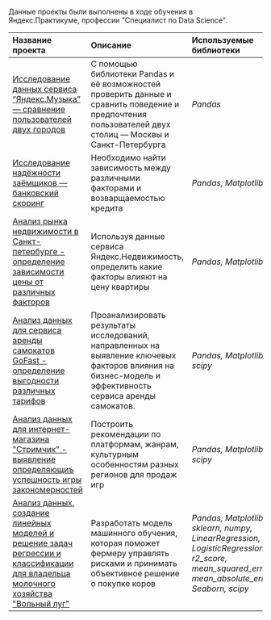Данные проекты были выполнены в ходе обучения в Яндекс.Практикуме, профессии "Специалист по Data Science".

| Название проекта | Описание | Используемые библиотеки | Статус |
| :---------------------- | :---------------------- | :---------------------- | :---------------------- |
| [Исследование данных сервиса “Яндекс.Музыка” — сравнение пользователей двух городов](https://github.com/petrekl/YandexPracticum-projects/blob/main/%D0%AF%D0%BD%D0%B4%D0%B5%D0%BA%D1%81_%D0%9C%D1%83%D0%B7%D1%8B%D0%BA%D0%B0/%D0%9F%D1%80%D0%BE%D0%B5%D0%BA%D1%82%200%20%D0%91%D0%B0%D0%B7%D0%BE%D0%B2%D1%8B%D0%B9%20Python.ipynb) | С помощью библиотеки Pandas и её возможностей проверить данные и сравнить поведение и предпочтения пользователей двух столиц — Москвы и Санкт-Петербурга| *Pandas*| *Завершён* |
| [Исследование надёжности заёмщиков — банковский скоринг](https://github.com/petrekl/YandexPracticum-projects/blob/main/%D0%9A%D1%80%D0%B5%D0%B4%D0%B8%D1%82%D0%BD%D1%8B%D0%B9%20%D1%81%D0%BA%D0%BE%D1%80%D0%B8%D0%BD%D0%B3/%D0%9F%D1%80%D0%BE%D0%B5%D0%BA%D1%82%201%20%D0%9F%D1%80%D0%B5%D0%B4%D0%BE%D0%B1%D1%80%D0%B0%D0%B1%D0%BE%D1%82%D0%BA%D0%B0%20%D0%B4%D0%B0%D0%BD%D0%BD%D1%8B%D1%85%20(1).ipynb) | Необходимо найти зависимость между различными факторами и возварщаемостью кредита| *Pandas, Matplotlib*| *Завершён* |
| [Анализ рынка недвижимости в Санкт-петербурге - определение зависимости цены от различных факторов](https://github.com/petrekl/YandexPracticum-projects/blob/main/%D0%9F%D1%80%D0%BE%D0%B4%D0%B0%D0%B6%D0%B0%20%D0%BA%D0%B2%D0%B0%D1%80%D1%82%D0%B8%D1%80/%D0%9F%D1%80%D0%BE%D0%B5%D0%BA%D1%82%202%20%D0%98%D1%81%D1%81%D0%BB%D0%B5%D0%B4%D0%BE%D0%B2%D0%B0%D1%82%D0%B5%D0%BB%D1%8C%D1%81%D0%BA%D0%B8%D0%B9%20%D0%B0%D0%BD%D0%B0%D0%BB%D0%B8%D0%B7%20%D0%B4%D0%B0%D0%BD%D0%BD%D1%8B%D1%85%20(1).ipynb) | Используя данные сервиса Яндекс.Недвижимость, определить какие факторы влияют на цену квартиры | *Pandas, Matplotlib*| *Завершён* |
| [Анализ данных для сервиса аренды самокатов GoFast - определение выгодности различных тарифов](https://github.com/petrekl/YandexPracticum-projects/blob/main/%D0%98%D0%BD%D1%82%D0%B5%D1%80%D0%BD%D0%B5%D1%82_%D0%BC%D0%B0%D0%B3%D0%B0%D0%B7%D0%B8%D0%BD_%D0%A1%D1%82%D1%80%D0%B8%D0%BC%D1%87%D0%B8%D0%BA/%D0%9F%D1%80%D0%BE%D0%B5%D0%BA%D1%82%204%20%D0%A1%D0%B1%D0%BE%D1%80%D0%BD%D1%8B%D0%B9%201%20(1).ipynb) | Проанализировать результаты исследований, направленных на выявление ключевых факторов влияния на бизнес-модель и эффективность сервиса аренды самокатов. | *Pandas, Matplotlib, scipy*| *Завершён* |
| [Анализ данных для интернет-магазина "Стримчик" - выявление определяющиъ успешность игры закономерностей](https://github.com/petrekl/YandexPracticum-projects/blob/main/%D0%98%D0%BD%D1%82%D0%B5%D1%80%D0%BD%D0%B5%D1%82_%D0%BC%D0%B0%D0%B3%D0%B0%D0%B7%D0%B8%D0%BD_%D0%A1%D1%82%D1%80%D0%B8%D0%BC%D1%87%D0%B8%D0%BA/%D0%9F%D1%80%D0%BE%D0%B5%D0%BA%D1%82%204%20%D0%A1%D0%B1%D0%BE%D1%80%D0%BD%D1%8B%D0%B9%201%20(1).ipynb) | Построить рекомендации по платформам, жанрам, культурным особенностям разных регионов для продаж игр | *Pandas, Matplotlib, scipy*| *Завершён* |
| [Анализ данных, создание линейных моделей и решение задач регрессии и классификации для владельца молочного хозяйства "Вольный луг"](https://github.com/petrekl/YandexPracticum-projects/blob/main/%D0%9C%D0%BE%D0%BB%D0%BE%D1%87%D0%BD%D0%BE%D0%B5_%D1%85%D0%BE%D0%B7%D1%8F%D0%B9%D1%81%D1%82%D0%B2%D0%BE_%D0%92%D0%BE%D0%BB%D1%8C%D0%BD%D1%8B%D0%B9_%D0%BB%D1%83%D0%B3/%D0%9F%D1%80%D0%BE%D0%B5%D0%BA%D1%82%205%20%D0%9B%D0%B8%D0%BD%D0%B5%D0%B9%D0%BD%D1%8B%D0%B5%20%D0%BC%D0%BE%D0%B4%D0%B5%D0%BB%D0%B8%20%D0%B2%20%D0%BC%D0%B0%D1%88%D0%B8%D0%BD%D0%BD%D0%BE%D0%BC%20%D0%BE%D0%B1%D1%83%D1%87%D0%B5%D0%BD%D0%B8%D0%B8%20%20(1).ipynb) |  Разработать модель машинного обучения, которая поможет фермеру управлять рисками и принимать объективное решение о покупке коров | *Pandas, Matplotlib, sklearn, numpy, LinearRegression, LogisticRegression, r2_score, mean_squared_error, mean_absolute_error, Seaborn, scipy*| *Завершён* |



